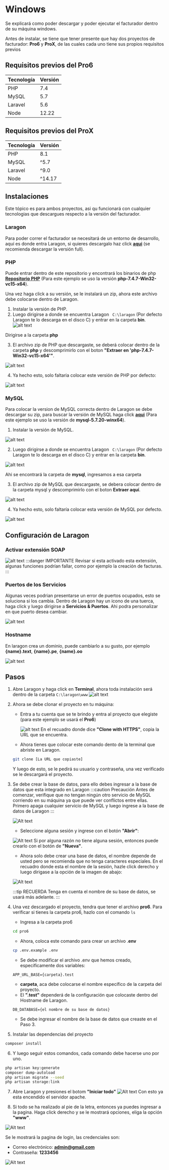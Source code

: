 # Windows

Se explicará como poder descargar y poder ejecutar el facturador dentro de su máquina windows.

Antes de instalar, se tiene que tener presente que hay dos proyectos de facturador: **Pro6** y **ProX**, de las cuales cada uno tiene sus propios requisitos previos

## Requisitos previos del Pro6

| Tecnología | Versión |
|------------|---------|
| PHP        | 7.4     |
| MySQL      | 5.7     |
| Laravel    | 5.6     |
| Node       | 12.22   |

## Requisitos previos del ProX

| Tecnología | Versión |
|------------|---------|
| PHP        | 8.1     |
| MySQL      | ^5.7    |
| Laravel    | ^9.0    |
| Node       | ^14.17  |

## Instalaciones 

Este tópico es para ambos proyectos, asi qu funcionará con cualquier tecnologias que descargues respecto a la versión del facturador. 

### Laragon

Para poder correr el facturador se necesitará de un entorno de desarrollo, aquí es donde entra Laragon, si quieres descargalo haz click **[aqui](https://laragon.org/download/)** (se recomienda descargar la versión full).

### PHP

Puede entrar dentro de este repositorio y encontrará los binarios de php **[Repositorio PHP](https://windows.php.net/downloads/releases/archives/)** (Para este ejemplo se uso la versión **php-7.4.7-Win32-vc15-x64**).

Una vez haga click a su versión, se le instalará un zip, ahora este archivo debe colocarse dentro de Laragon.

1. Instalar la versión de PHP. 
2. Luego dirigirse a donde se encuentra Laragon ``` C:\laragon``` (Por defecto Laragon te lo descarga en el disco C) y entrar en la carpeta **bin**.
 ![alt text](img/carpeta-bin-laragon.png)

 Dirigirse a la carpeta **php**

3. El archivo zip de PHP que descargaste, se deberá colocar dentro de la carpeta **php** y descomprimirlo con el boton **"Extraer en 'php-7.4.7-Win32-vc15-x64'"**.

 ![alt text](img/descomprimir-php-laragon.png)

4. Ya hecho esto, solo faltaria colocar este versión de PHP por defecto:

  ![alt text](img/default-version-laragon.png)

### MySQL

Para colocar la version de MySQL correcta dentro de Laragon se debe descargar su zip, para buscar la versión de MySQL haga click **[aqui](https://downloads.mysql.com/archives/community/)** (Para este ejemplo se uso la versión de **mysql-5.7.20-winx64**).

1. Instalar la versión de MySQL.

 ![alt text](img/instalacion-mysql.png)

2. Luego dirigirse a donde se encuentra Laragon ``` C:\laragon``` (Por defecto Laragon te lo descarga en el disco C) y entrar en la carpeta **bin**.

 ![alt text](img/carpeta-bin-laragon.png)

 Ahi se encontrará la carpeta de **mysql**, ingresamos a esa carpeta

3. El archivo zip de MySQL que descargaste, se debera colocar dentro de la carpeta mysql y descomprimirlo con el boton **Extraer aquí**.

 ![alt text](img/descomprimir-mysql.png)

4. Ya hecho esto, solo faltaría colocar esta versión de MySQL por defecto.

 ![alt text](img/default-mysql-laragon.png)

## Configuración de Laragon

### Activar extensión **SOAP**

 ![alt text](img/extension-soap.png)
:::danger IMPORTANTE
 Revisar si esta activado esta extensión, algunas funciones podrían fallar, como por ejemplo la creación de facturas.
:::

### Puertos de los Servicios
Algunas veces podrian presentarse un error de puertos ocupados, esto se soluciona si los cambia. Dentro de Laragon hay un icono de una tuerca, haga click y luego dirigirse a **Servicios & Puertos**. Ahi podra personalizar en que puerto desea cambiar.

 ![alt text](img/servicios-puertos.png)
 

### Hostname
En laragon crea un dominio, puede cambiarlo a su gusto, por ejemplo **\{name\}.text**, **\{name\}.pe**, **\{name\}.oo**

 ![alt text](img/dominios-laragon.png)

## Pasos

1. Abre Laragon y haga click en **Terminal**, ahora toda instalación será dentro de la carpeta ```C:\laragon\www```
![alt text](img/terminal-laragon.png)

2. Ahora se debe clonar el proyecto en tu máquina: 
   * Entra a tu cuenta que se te brindo y entra al proyecto que elegiste (para este ejemplo se usará el **Pro6**)

     ![alt text](img/gitlab-clone.png)
    En el recuadro donde dice **"Clone with HTTPS"**, copia la URL que se encuentra.

    * Ahora tienes que colocar este comando dento de la terminal que abriste en Laragon.
     ```bash
     git clone [La URL que copiaste]
     ```
     Y luego de esto, se le pedirá su usuario y contraseña, una vez verificado se le descargará el proyecto.

3. Se debe crear la base de datos, para ello debes ingresar a la base de datos que esta integrado en Laragon
    :::caution Precaución
     Antes de comenzar, verifique que no tengan ningún otro servicio de MySQL corriendo en su máquina ya que puede ver conflictos entre ellas. Primero apaga cualquier servicio de MySQL y luego ingrese a la base de datos de Laragon
    :::

    ![Alt text](img/base-datos-laragon.png)

    * Seleccione alguna sesión y ingrese con el botón **"Abrir"**:

     ![Alt text](img/session-datos-laragon.png)
      Si por alguna razón no tiene alguna sesión, entonces puede crearlo con el botón de **"Nueva"**.
    
    * Ahora solo debe crear una base de datos, el nombre depende de usted pero se recomienda que no tenga caracteres especiales. En el recuadro donde esta el nombre de la sesión, hazle click derecho y luego dirigase a la opción de la imagen de abajo:

     ![Alt text](img/crear-db-laragon.png)
    
     :::tip RECUERDA
      Tenga en cuenta el nombre de su base de datos, se usará más adelante.
     :::



4. Una vez descargado el proyecto, tendra que tener el archivo **pro6**.
  Para verificar si tienes la carpeta pro6, hazlo con el comando ```ls```

   * Ingresa a la carpeta pro6

    ```bash
    cd pro6
    ```
   * Ahora, coloca este comando para crear un archivo .**env**

   ```bash
   cp .env.example .env 
   ```

   * Se debe modificar el archivo .env que hemos creado, especificamente dos variables:

    ```env
    APP_URL_BASE={carpeta}.test
    ```

     * **carpeta**, aca debe colocarse el nombre específico de la carpeta del proyecto.
     * El **".test"** dependerá de la configuración que colocaste dentro del Hostname de Laragon.

    ```env
    DB_DATABASE={el nombre de su base de datos}
    ```

     * Se debe ingresar el nombre de la base de datos que creaste en el Paso 3.

5. Instalar las dependencias del proyecto
  ```bash
  composer install
  ```

6. Y luego seguir estos comandos, cada comando debe hacerse uno por uno.
  ```bash
  php artisan key:generate
  composer dump-autoload
  php artisan migrate --seed
  php artisan storage:link
  ```

7. Abre Laragon y presiones el botom **"Iniciar todo"**
 ![Alt text](img/apache-laragon.png)
  Con esto ya esta encendido el servidor apache.


8. Si todo se ha realizado al pie de la letra, entonces ya puedes ingresar a la pagina. Haga click derecho y se le mostrará opciones, eliga la opción **"www"**. 

![Alt text](img/ingresar-web-laragon.png)


Se le mostrará la pagina de login, las credenciales son:
 * Correo electrónico: **admin@gmail.com**
 * Contraseña: **1233456**

![Alt text](img/login-pro6.png)

